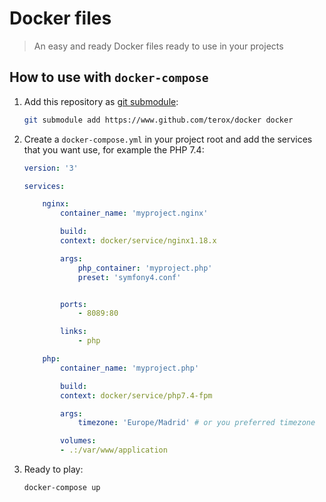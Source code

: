 # Docker files
> An easy and ready Docker files ready to use in your projects

## How to use with ```docker-compose```

1. Add this repository as [git submodule](https://git-scm.com/book/en/v2/Git-Tools-Submodules):

    ```sh
    git submodule add https://www.github.com/terox/docker docker
    ```

2. Create a ```docker-compose.yml``` in your project root and add the services that you want use, for example
the PHP 7.4:

    ```yaml
    version: '3'

    services:

        nginx:
            container_name: 'myproject.nginx'

            build: 
            context: docker/service/nginx1.18.x

            args:
                php_container: 'myproject.php'
                preset: 'symfony4.conf'


            ports:
                - 8089:80

            links:
                - php

        php:
            container_name: 'myproject.php'

            build: 
            context: docker/service/php7.4-fpm

            args:
                timezone: 'Europe/Madrid' # or you preferred timezone

            volumes:
            - .:/var/www/application 
    ```

3. Ready to play:

    ```sh
    docker-compose up
    ```
